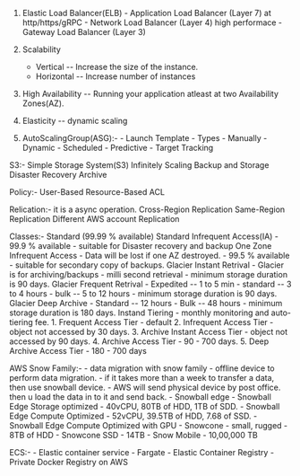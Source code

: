 1. Elastic Load Balancer(ELB)
       - Application Load Balancer (Layer 7) at http/https/gRPC
       - Network Load Balancer (Layer 4) high performace
       - Gateway Load Balancer (Layer 3)
   
2. Scalability
    - Vertical -- Increase the size of the instance.
    - Horizontal -- Increase number of instances
3. High Availability -- Running your application atleast at two Availability Zones(AZ).
4. Elasticity -- dynamic scaling
5. AutoScalingGroup(ASG):-
       - Launch Template
       - Types
           - Manually
           - Dynamic
           - Scheduled
           - Predictive
           - Target Tracking

S3:-
       Simple Storage System(S3)
       Infinitely Scaling
       Backup and Storage
       Disaster Recovery
       Archive

Policy:-
       User-Based
       Resource-Based
       ACL

Relication:- it is a async operation.
       Cross-Region Replication
       Same-Region Replication
       Different AWS account Replication

Classes:-
       Standard (99.99 % available)
       Standard Infrequent Access(IA)
              - 99.9 % available
              - suitable for Disaster recovery and backup
       One Zone Infrequent Access
              - Data will be lost if one AZ destroyed.
              - 99.5 % available
              - suitable for secondary copy of backups.
       Glacier Instant Retrival
              - Glacier is for archiving/backups
              - milli second retrieval
              - minimum storage duration is 90 days.
       Glacier Frequent Retrival
              - Expedited -- 1 to 5 min
              - standard -- 3 to 4 hours
              - bulk -- 5 to 12 hours
              - minimum storage duration is 90 days.
       Glacier Deep Archive
              - Standard -- 12 hours
              - Bulk -- 48 hours
              - minimum storage duration is 180 days.
       Instand Tiering
              - monthly monitoring and auto-tiering fee.
                     1. Frequent Access Tier - default
                     2. Infrequent Access Tier - object not accessed by 30 days.
                     3. Archive Instant Access Tier - object not accessed by 90 days.
                     4. Archive Access Tier - 90 - 700 days.
                     5. Deep Archive Access Tier - 180 - 700 days

AWS Snow Family:-
       - data migration with snow family
       - offline device to perform data migration.
       - if it takes more than a week to transfer a data, then use snowball device.
       - AWS will send physical device by post office. then u load the data in to it and send back.
       -  Snowball edge
              - Snowball Edge Storage optimized - 40vCPU, 80TB of HDD, 1TB of SDD.
              - Snowball Edge Compute Optimized - 52vCPU, 39.5TB of HDD, 7.68 of SSD.
              - Snowball Edge Compute Optimized with GPU
              - Snowcone - small, rugged - 8TB of HDD
              - Snowcone SSD - 14TB
              - Snow Mobile - 10,00,000 TB

ECS:-
       - Elastic container service
       - Fargate
       - Elastic Container Registry
       - Private Docker Registry on AWS
       
    
           
